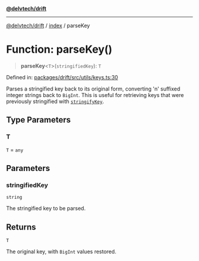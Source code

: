 [**@delvtech/drift**](../../README.md)

***

[@delvtech/drift](../../README.md) / [index](../README.md) / parseKey

# Function: parseKey()

> **parseKey**\<`T`\>(`stringifiedKey`): `T`

Defined in: [packages/drift/src/utils/keys.ts:30](https://github.com/delvtech/drift/blob/95370f81f9813e8d583ed884b0b07657be0d8f2c/packages/drift/src/utils/keys.ts#L30)

Parses a stringified key back to its original form, converting 'n' suffixed
integer strings back to `BigInt`. This is useful for retrieving keys that were
previously stringified with [`stringifyKey`](stringifyKey.md).

## Type Parameters

### T

`T` = `any`

## Parameters

### stringifiedKey

`string`

The stringified key to be parsed.

## Returns

`T`

The original key, with `BigInt` values restored.
